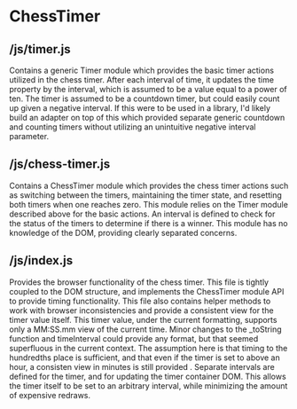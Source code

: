 ChessTimer
==============

/js/timer.js
--------------
Contains a generic Timer module which provides the basic timer actions utilized in the chess timer. After each interval of time, it updates the time property by the interval, which is assumed to be a value equal to a power of ten. The timer is assumed to be a countdown timer, but could easily count up given a negative interval.  If this were to be used in a library, I'd likely build an adapter on top of this which provided separate generic countdown and counting timers without utilizing an unintuitive negative interval parameter.

/js/chess-timer.js
--------------
Contains a ChessTimer module which provides the chess timer actions such as switching between the timers, maintaining the timer state, and resetting both timers when one reaches zero. This module relies on the Timer module described above for the basic actions. An interval is defined to check for the status of the timers to determine if there is a winner. This module has no knowledge of the DOM, providing clearly separated concerns. 

/js/index.js
--------------
Provides the browser functionality of the chess timer. This file is tightly coupled to the DOM structure, and implements the ChessTimer module API to provide timing functionality. This file also contains helper methods to work with browser inconsistencies and provide a consistent view for the timer value itself. This timer value, under the current formatting, supports only a MM:SS.mm view of the current time. Minor changes to the _toString function and timeInterval could provide any format, but that seemed superfluous in the current context. The assumption here is that timing to the hundredths place is sufficient, and that even if the timer is set to above an hour, a consisten view in minutes is still provided . Separate intervals are defined for the timer, and for updating the timer container DOM. This allows the timer itself to be set to an arbitrary interval, while minimizing the amount of expensive redraws.
